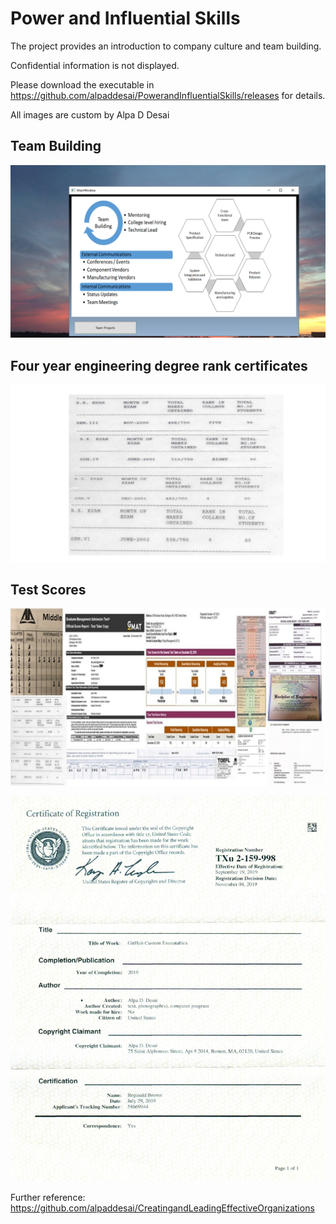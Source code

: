 # Power and Influential Skills

The project provides an introduction to company culture and team building. 

Confidential information is not displayed.

Please download the executable in https://github.com/alpaddesai/PowerandInfluentialSkills/releases for details. 

All images are custom by Alpa D Desai 

## Team Building
![image](TeamBuilding.png)

## Four year engineering degree rank certificates
![image](RankCertificates.jpg)

## Test Scores
![image](Grades.jpg)


![image](USCopyrightCertificateofRegistration.png)

Further reference: https://github.com/alpaddesai/CreatingandLeadingEffectiveOrganizations
